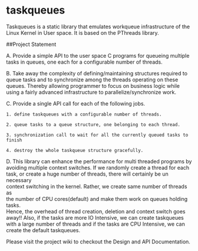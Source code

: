 # taskqueues
Taskqueues is a static library that emulates workqueue infrastructure of the 
Linux Kernel in User space. It is based on the PThreads library.

##Project Statement

A. Provide a simple API to the user space C programs for queueing multiple 
tasks in queues, one each for a configurable number of threads.

B. Take away the complexity of defining/maintaining structures required to 
queue tasks and to synchronize among the threads operating on these queues. 
Thereby allowing programmer to focus on business logic while using a fairly
advanced infrastructure to parallelize/synchronize work.

C. Provide a single API call for each of the following jobs.

    1. define taskqueues with a configurable number of threads.

    2. queue tasks to a queue structure, one belonging to each thread.

    3. synchronization call to wait for all the currently queued tasks to finish

    4. destroy the whole taskqueue structure gracefully.

D. This library can enhance the performance for multi threaded programs by         
avoiding multiple context switches. If we randomly create a thread for each        
task, or create a huge number of threads, there will certainly be un necessary  
context switching in the kernel. Rather, we create same number of threads as       
the number of CPU cores(default) and make them work on queues holding tasks.       
Hence, the overhead of thread creation, deletion and context switch goes away!! 
Also, if the tasks are more IO Intensive, we can create taskqueues with a large
number of threads and if the tasks are CPU Intensive, we can create the default
taskqueues.

Please visit the project wiki to checkout the Design and API Documentation.
